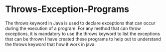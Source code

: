 # Throws-Exception-Programs
The throws keyword in Java is used to declare exceptions that can occur during the execution of a program. For any method that can throw exceptions, it is mandatory to use the throws keyword to list the exceptions that can be thrown
I have created these programs to help out to understand the throws keyword that how it work in java.
